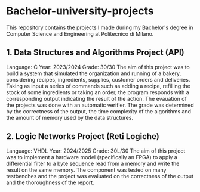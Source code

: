 # Bachelor-university-projects
This repository contains the projects I made during my Bachelor's degree in Computer Science and Engineering at Politecnico di Milano. 

## 1. Data Structures and Algorithms Project (API)
Language: C
Year: 2023/2024
Grade: 30/30
The aim of this project was to build a system that simulated the organization and running of a bakery, considering recipes, ingredients, supplies, customer orders and deliveries. Taking as input a series of commands such as adding a recipe, refilling the stock of some ingredients or taking an order, the program responds with a corresponding output indicating the result of the action. 
The evauation of the projects was done with an automatic verifier. The grade was determined by the correctness of the output, the time complexity of the algorithms and the amount of memory used by the data structures.

## 2. Logic Networks Project (Reti Logiche)
Language: VHDL
Year: 2024/2025
Grade: 30L/30
The aim of this project was to implement a hardware model (specifically an FPGA) to apply a differential filter to a byte sequence read from a memory and write the result on the same memory. The component was tested on many testbenches and the project was evaluated on the correctness of the output and the thoroughness of the report. 
